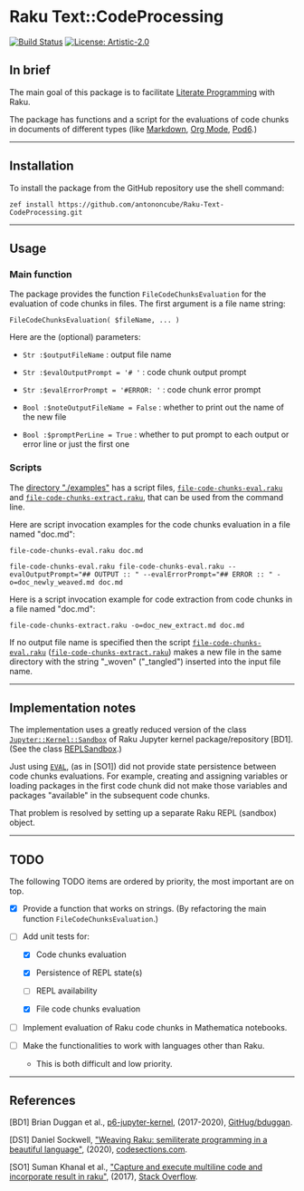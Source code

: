# Raku Text::CodeProcessing

[![Build Status](https://travis-ci.com/antononcube/Raku-Text-CodeProcessing.svg?branch=main)](https://travis-ci.com/antononcube/Raku-Text-CodeProcessing)
[![License: Artistic-2.0](https://img.shields.io/badge/License-Artistic%202.0-0298c3.svg)](https://opensource.org/licenses/Artistic-2.0)

## In brief

The main goal of this package is to facilitate 
[Literate Programming](https://en.wikipedia.org/wiki/Literate_programming)
with Raku.

The package has functions and a script for the evaluations of
code chunks in documents of different types (like 
[Markdown](https://daringfireball.net/projects/markdown/), 
[Org Mode](https://orgmode.org), 
[Pod6](https://docs.raku.org/language/pod).)

------

## Installation 


To install the package from the GitHub repository use the shell command:

```
zef install https://github.com/antononcube/Raku-Text-CodeProcessing.git
```

------

## Usage

### Main function

The package provides the function `FileCodeChunksEvaluation` for the 
evaluation of code chunks in files. The first argument is a file name string:

```perl6
FileCodeChunksEvaluation( $fileName, ... )
```
Here are the (optional) parameters:

- `Str :$outputFileName` : output file name
  
- `Str :$evalOutputPrompt = '# '` : code chunk output prompt

- `Str :$evalErrorPrompt = '#ERROR: '` : code chunk error prompt

- `Bool :$noteOutputFileName = False` : whether to print out the name of the new file

- `Bool :$promptPerLine = True` : whether to put prompt to each output or error line or just the first one

### Scripts

The [directory "./examples"](./examples) has a script files, 
[`file-code-chunks-eval.raku`](./examples/file-code-chunks-eval.raku) and
[`file-code-chunks-extract.raku`](./examples/file-code-chunks-extract.raku),
that can be used from the command line. 

Here are script invocation examples for the code chunks evaluation in a file named "doc.md":

```shell
file-code-chunks-eval.raku doc.md
```

```shell
file-code-chunks-eval.raku file-code-chunks-eval.raku --evalOutputPrompt="## OUTPUT :: " --evalErrorPrompt="## ERROR :: " -o=doc_newly_weaved.md doc.md
```

Here is a script invocation example for code extraction from code chunks in a file named "doc.md":

```shell
file-code-chunks-extract.raku -o=doc_new_extract.md doc.md
```

If no output file name is specified then the script
[`file-code-chunks-eval.raku`](./examples/file-code-chunks-eval.raku)
([`file-code-chunks-extract.raku`](./examples/file-code-chunks-extract.raku))
makes a new file in the same directory with the string
"_woven" ("_tangled") inserted into the input file name.

------

## Implementation notes

The implementation uses a greatly reduced version of the class
[`Jupyter::Kernel::Sandbox`](https://github.com/bduggan/p6-jupyter-kernel/blob/master/lib/Jupyter/Kernel/Sandbox.rakumod)
of Raku Jupyter kernel package/repository [BD1].
(See the class [REPLSandbox](./lib/Text/CodeProcessing/REPLSandbox.rakumod).)

Just using 
[`EVAL`](https://docs.raku.org/routine/EVAL), 
(as in [SO1]) did not provide state persistence between code chunks evaluations.
For example, creating and assigning variables or loading packages in the first code chunk
did not make those variables and packages "available" in the subsequent code chunks.

That problem is resolved by setting up a separate Raku REPL (sandbox) object. 

-----

## TODO

The following TODO items are ordered by priority, the most important are on top. 
 
- [X] Provide a function that works on strings.
  (By refactoring the main function `FileCodeChunksEvaluation`.)
    
- [ ] Add unit tests for:

  - [X] Code chunks evaluation
      
  - [X] Persistence of REPL state(s)
  
  - [ ] REPL availability
    
  - [X] File code chunks evaluation 
    
- [ ] Implement evaluation of Raku code chunks in Mathematica notebooks.

- [ ] Make the functionalities to work with languages other than Raku.
  - This is both difficult and low priority.

-----

## References

[BD1] Brian Duggan et al.,
[p6-jupyter-kernel](https://github.com/bduggan/p6-jupyter-kernel),
(2017-2020),
[GitHug/bduggan](https://github.com/bduggan).

[DS1] Daniel Sockwell,
["Weaving Raku: semiliterate programming in a beautiful language"](https://www.codesections.com/blog/weaving-raku/),
(2020),
[codesections.com](https://www.codesections.com).

[SO1] Suman Khanal et al.,
["Capture and execute multiline code and incorporate result in raku"](https://stackoverflow.com/q/57127263),
(2017),
[Stack Overflow](https://stackoverflow.com).
